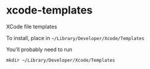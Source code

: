 # xcode-templates
XCode file templates

To install, place in `~/Library/Developer/Xcode/Templates`

You'll probably need to run 

```
mkdir ~/Library/Developer/Xcode/Templates
```
